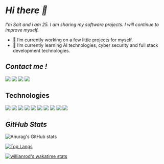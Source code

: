 # *Hi there 👋*
*I'm Sait and i am 25. I am sharing my software projects. I will continue to improve myself.* 
- 🔭 I’m currently working on a few little projects for myself.
- 🌱 I’m currently learning AI technologies, cyber security and full stack development technologies.


## *Contact me !*
<a href="mailto:msakgunes.3@gmail.com" target="_blank"><img src="https://img.icons8.com/ios/50/000000/gmail-new.png"/></a>
<a href="https://www.linkedin.com/in/muhammet-sait-936989191/" target="_blank"><img src="https://img.icons8.com/ios/50/000000/linkedin.png"/></a>
<a href="https://www.instagram.com/msa.1284/" target="_blank"><img src="https://img.icons8.com/ios/50/000000/instagram-new--v1.png"/></a>
<a href="https://twitter.com/fsociety1889" target="_blank"><img src="https://img.icons8.com/ios/50/000000/twitter--v1.png"/></a>

## Technologies
<img src="https://img.icons8.com/color/48/000000/python--v1.png"></img>
<img src="https://img.icons8.com/color/48/000000/java-coffee-cup-logo--v1.png"></img>
<img src="https://img.icons8.com/ios/50/000000/c-sharp-logo.png"></img>
<img src="https://img.icons8.com/officel/48/000000/react.png"></img>
<img src="https://img.icons8.com/external-flaticons-lineal-color-flat-icons/48/000000/external-java-script-web-development-flaticons-lineal-color-flat-icons-2.png"></img>
<img src="https://img.icons8.com/color/48/000000/html-5--v1.png"></img>
<img src="https://img.icons8.com/external-flaticons-lineal-color-flat-icons/48/000000/external-css-computer-science-flaticons-lineal-color-flat-icons-2.png"></img>
<img src="https://img.icons8.com/color/48/000000/nodejs.png"></img>
<img src="https://img.icons8.com/ios/48/000000/artificial-intelligence.png"></img>
<img src="https://img.icons8.com/ios/48/000000/hacker.png"></img>


## *GitHub Stats*
![Anurag's GitHub stats](https://github-readme-stats.vercel.app/api?username=MuhammetSaitAkgunes&show_icons=true&theme=radical)

[![Top Langs](https://github-readme-stats.vercel.app/api/top-langs/?username=MuhammetSaitAkgunes&theme=radical&layout=compact)](https://github.com/anuraghazra/github-readme-stats)

[![willianrod's wakatime stats](https://github-readme-stats.vercel.app/api/wakatime?username=msakgunes&theme=radical)](https://github.com/anuraghazra/github-readme-stats)



<!--
**MuhammetSaitAkgunes/MuhammetSaitAkgunes** is a ✨ _special_ ✨ repository because its `README.md` (this file) appears on your GitHub profile.

Here are some ideas to get you started:


- 👯 I’m looking to collaborate on ...
- 🤔 I’m looking for help with ...
- 💬 Ask me about ...
- 📫 How to reach me: ...
- 😄 Pronouns: ...
- ⚡ Fun fact: ...
-->
